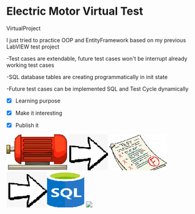 # Electric Motor Virtual Test 
VirtualProject

I just tried to practice OOP and EntityFramework based on my previous LabVIEW test project 

-Test cases are extendable, future test cases won't be interrupt already working test cases

-SQL database tables are creating programmatically in init state 

-Future test cases can be implemented  SQL and Test Cycle dynamically
- [x] Learning purpose
- [x] Make it interesting
- [x] Publish it




![](/Images/ElectricMotorImage.jpg)![](/Images/RightArrow.png)![](/Images/Test.png)![](/Images/RightArrow.png)![](/Images/SQ.png)
![](/Readmegif.gif)

